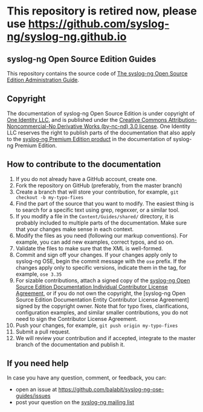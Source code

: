 # This repository is retired now, please use https://github.com/syslog-ng/syslog-ng.github.io

##  syslog-ng Open Source Edition Guides

This repository contains the source code of [The syslog-ng Open Source Edition Administration Guide](https://www.syslog-ng.com/technical-documents/list/syslog-ng-open-source-edition/).

## Copyright
The documentation of syslog-ng Open Source Edition is under copyright of [One Identity LLC](https://www.oneidentity.com/), and is published under the [Creative Commons Attribution-Noncommercial-No Derivative Works (by-nc-nd) 3.0 license](https://www.syslog-ng.com/technical-documents/doc/syslog-ng-open-source-edition/3.33/administration-guide/104). One Identity LLC reserves the right to publish parts of the documentation that also apply to the [syslog-ng Premium Edition product](https://www.syslog-ng.com/products/log-management-software/) in the documentation of syslog-ng Premium Edition.

## How to contribute to the documentation
 1. If you do not already have a GitHub account, create one.
 1. Fork the repository on GitHub (preferably, from the master branch)
 1. Create a branch that will store your contribution, for example, `git checkout -b my-typo-fixes`
 1. Find the part of the source that you want to modify. The easiest thing is to search for a specific text using grep, regexxer, or a similar tool.
 1. If you modify a file in the `Content/Guides/shared/` directory, it is probably included to multiple parts of the documentation. Make sure that your changes make sense in each context.
 1. Modify the files as you need (following our markup conventions). For example, you can add new examples, correct typos, and so on.
 1. Validate the files to make sure that the XML is well-formed.
 1. Commit and sign off your changes. If your changes apply only to syslog-ng OSE, begin the commit message with the `ose` prefix. If the changes apply only to specific versions, indicate them in the tag, for example, `ose 3.35`
 1. For sizable contributions, attach a signed copy of the [syslog-ng Open Source Edition Documentation Individual Contributor License Agreement](FIXME), or if you do not own the copyright, the [syslog-ng Open Source Edition Documentation Entity Contributor License Agreement] signed by the copyright owner. Note that for typo fixes, clarifications, configuration examples, and similar smaller contributions, you do not need to sign the Contributor License Agreement.
 1. Push your changes, for example, `git push origin my-typo-fixes`
 1. Submit a pull request.
 1. We will review your contribution and if accepted, integrate to the master branch of the documentation and publish it.

## If you need help
In case you have any question, comment, or feedback, you can:
 * open an issue at https://github.com/balabit/syslog-ng-ose-guides/issues
 * post your question on the [syslog-ng mailing list](https://lists.balabit.hu/mailman/listinfo/syslog-ng)
